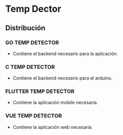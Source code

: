 # Temp Dector

## Distribución

### GO TEMP DETECTOR

- Contiene el backend necesario para la aplicación.

### C TEMP DETECTOR

- Contiene el backend necesario para el arduino.

### FLUTTER TEMP DETECTOR

- Contiene la aplicación mobile necesaria.

### VUE TEMP DETECTOR

- Contiene la aplicación web necesaria.
